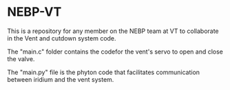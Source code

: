 # NEBP-VT
This is a repository for any member on the NEBP team at VT to collaborate in the Vent and cutdown system code. 

The "main.c" folder contains the codefor the vent's servo to open and close the valve.

The "main.py" file is the phyton code that facilitates communication between iridium and the vent system.

